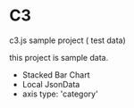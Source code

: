 # C3
c3.js sample project ( test data)

this project is sample data. 
* Stacked Bar Chart  
* Local JsonData
* axis type: 'category'
